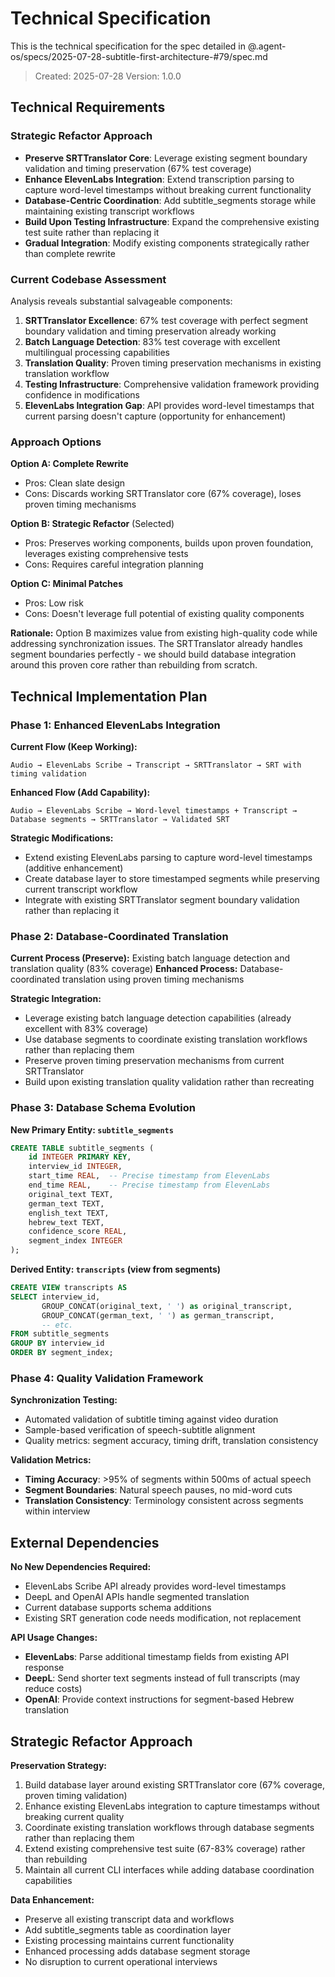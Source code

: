 # Technical Specification

This is the technical specification for the spec detailed in @.agent-os/specs/2025-07-28-subtitle-first-architecture-#79/spec.md

> Created: 2025-07-28
> Version: 1.0.0

## Technical Requirements

### Strategic Refactor Approach

- **Preserve SRTTranslator Core**: Leverage existing segment boundary validation and timing preservation (67% test coverage)
- **Enhance ElevenLabs Integration**: Extend transcription parsing to capture word-level timestamps without breaking current functionality
- **Database-Centric Coordination**: Add subtitle_segments storage while maintaining existing transcript workflows
- **Build Upon Testing Infrastructure**: Expand the comprehensive existing test suite rather than replacing it
- **Gradual Integration**: Modify existing components strategically rather than complete rewrite

### Current Codebase Assessment

Analysis reveals substantial salvageable components:

1. **SRTTranslator Excellence**: 67% test coverage with perfect segment boundary validation and timing preservation already working
2. **Batch Language Detection**: 83% test coverage with excellent multilingual processing capabilities
3. **Translation Quality**: Proven timing preservation mechanisms in existing translation workflow
4. **Testing Infrastructure**: Comprehensive validation framework providing confidence in modifications
5. **ElevenLabs Integration Gap**: API provides word-level timestamps that current parsing doesn't capture (opportunity for enhancement)

### Approach Options

**Option A: Complete Rewrite**
- Pros: Clean slate design
- Cons: Discards working SRTTranslator core (67% coverage), loses proven timing mechanisms

**Option B: Strategic Refactor** (Selected)
- Pros: Preserves working components, builds upon proven foundation, leverages existing comprehensive tests
- Cons: Requires careful integration planning

**Option C: Minimal Patches**
- Pros: Low risk
- Cons: Doesn't leverage full potential of existing quality components

**Rationale:** Option B maximizes value from existing high-quality code while addressing synchronization issues. The SRTTranslator already handles segment boundaries perfectly - we should build database integration around this proven core rather than rebuilding from scratch.

## Technical Implementation Plan

### Phase 1: Enhanced ElevenLabs Integration

**Current Flow (Keep Working):**
```
Audio → ElevenLabs Scribe → Transcript → SRTTranslator → SRT with timing validation
```

**Enhanced Flow (Add Capability):**
```
Audio → ElevenLabs Scribe → Word-level timestamps + Transcript → Database segments → SRTTranslator → Validated SRT
```

**Strategic Modifications:**
- Extend existing ElevenLabs parsing to capture word-level timestamps (additive enhancement)
- Create database layer to store timestamped segments while preserving current transcript workflow
- Integrate with existing SRTTranslator segment boundary validation rather than replacing it

### Phase 2: Database-Coordinated Translation

**Current Process (Preserve):** Existing batch language detection and translation quality (83% coverage)
**Enhanced Process:** Database-coordinated translation using proven timing mechanisms

**Strategic Integration:**
- Leverage existing batch language detection capabilities (already excellent with 83% coverage)
- Use database segments to coordinate existing translation workflows rather than replacing them
- Preserve proven timing preservation mechanisms from current SRTTranslator
- Build upon existing translation quality validation rather than recreating

### Phase 3: Database Schema Evolution

**New Primary Entity: `subtitle_segments`**
```sql
CREATE TABLE subtitle_segments (
    id INTEGER PRIMARY KEY,
    interview_id INTEGER,
    start_time REAL,  -- Precise timestamp from ElevenLabs
    end_time REAL,    -- Precise timestamp from ElevenLabs
    original_text TEXT,
    german_text TEXT,
    english_text TEXT,
    hebrew_text TEXT,
    confidence_score REAL,
    segment_index INTEGER
);
```

**Derived Entity: `transcripts` (view from segments)**
```sql
CREATE VIEW transcripts AS 
SELECT interview_id, 
       GROUP_CONCAT(original_text, ' ') as original_transcript,
       GROUP_CONCAT(german_text, ' ') as german_transcript,
       -- etc.
FROM subtitle_segments 
GROUP BY interview_id 
ORDER BY segment_index;
```

### Phase 4: Quality Validation Framework

**Synchronization Testing:**
- Automated validation of subtitle timing against video duration
- Sample-based verification of speech-subtitle alignment
- Quality metrics: segment accuracy, timing drift, translation consistency

**Validation Metrics:**
- **Timing Accuracy**: >95% of segments within 500ms of actual speech
- **Segment Boundaries**: Natural speech pauses, no mid-word cuts
- **Translation Consistency**: Terminology consistent across segments within interview

## External Dependencies

**No New Dependencies Required:**
- ElevenLabs Scribe API already provides word-level timestamps
- DeepL and OpenAI APIs handle segmented translation
- Current database supports schema additions
- Existing SRT generation code needs modification, not replacement

**API Usage Changes:**
- **ElevenLabs**: Parse additional timestamp fields from existing API response
- **DeepL**: Send shorter text segments instead of full transcripts (may reduce costs)
- **OpenAI**: Provide context instructions for segment-based Hebrew translation

## Strategic Refactor Approach

**Preservation Strategy:**
1. Build database layer around existing SRTTranslator core (67% coverage, proven timing validation)
2. Enhance existing ElevenLabs integration to capture timestamps without breaking current quality
3. Coordinate existing translation workflows through database segments rather than replacing them
4. Extend existing comprehensive test suite (67-83% coverage) rather than rebuilding
5. Maintain all current CLI interfaces while adding database coordination capabilities

**Data Enhancement:**
- Preserve all existing transcript data and workflows
- Add subtitle_segments table as coordination layer
- Existing processing maintains current functionality
- Enhanced processing adds database segment storage
- No disruption to current operational interviews